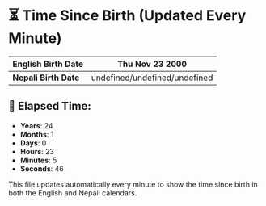 # ⏳ Time Since Birth (Updated Every Minute)

| **English Birth Date** | Thu Nov 23 2000 |
|------------------------|-------------------------------------|
| **Nepali Birth Date**  | undefined/undefined/undefined                  |

## 📅 Elapsed Time:

- **Years**: 24
- **Months**: 1
- **Days**: 0
- **Hours**: 23
- **Minutes**: 5
- **Seconds**: 46

This file updates automatically every minute to show the time since birth in both the English and Nepali calendars.